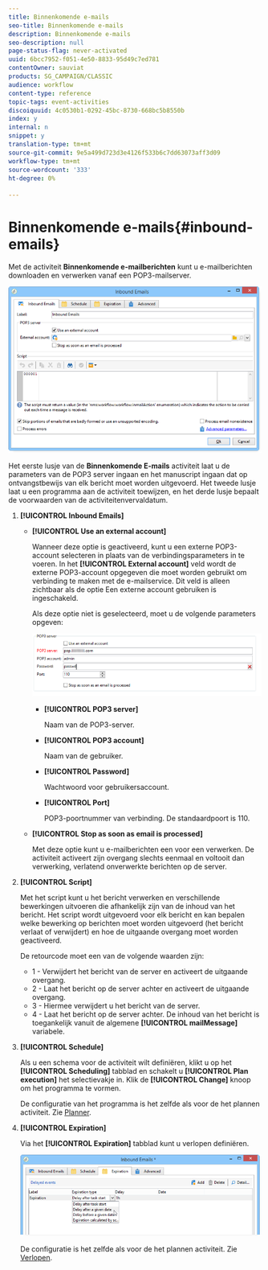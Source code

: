 ```yaml
---
title: Binnenkomende e-mails
seo-title: Binnenkomende e-mails
description: Binnenkomende e-mails
seo-description: null
page-status-flag: never-activated
uuid: 6bcc7952-f051-4e50-8833-95d49c7ed781
contentOwner: sauviat
products: SG_CAMPAIGN/CLASSIC
audience: workflow
content-type: reference
topic-tags: event-activities
discoiquuid: 4c0530b1-0292-45bc-8730-668bc5b8550b
index: y
internal: n
snippet: y
translation-type: tm+mt
source-git-commit: 9e5a499d723d3e4126f533b6c7dd63073aff3d09
workflow-type: tm+mt
source-wordcount: '333'
ht-degree: 0%

---
```



# Binnenkomende e-mails{#inbound-emails}

Met de activiteit **Binnenkomende e-mailberichten** kunt u e-mailberichten downloaden en verwerken vanaf een POP3-mailserver.

![](assets/email_rec_edit_1.png)

Het eerste lusje van de **Binnenkomende E-mails** activiteit laat u de parameters van de POP3 server ingaan en het manuscript ingaan dat op ontvangstbewijs van elk bericht moet worden uitgevoerd. Het tweede lusje laat u een programma aan de activiteit toewijzen, en het derde lusje bepaalt de voorwaarden van de activiteitenvervaldatum.

1. **[!UICONTROL Inbound Emails]**

   * **[!UICONTROL Use an external account]**

      Wanneer deze optie is geactiveerd, kunt u een externe POP3-account selecteren in plaats van de verbindingsparameters in te voeren. In het **[!UICONTROL External account]** veld wordt de externe POP3-account opgegeven die moet worden gebruikt om verbinding te maken met de e-mailservice. Dit veld is alleen zichtbaar als de optie Een externe account gebruiken is ingeschakeld.

      Als deze optie niet is geselecteerd, moet u de volgende parameters opgeven:

      ![](assets/email_rec_edit_1b.png)

      * **[!UICONTROL POP3 server]**

         Naam van de POP3-server.

      * **[!UICONTROL POP3 account]**

         Naam van de gebruiker.

      * **[!UICONTROL Password]**

         Wachtwoord voor gebruikersaccount.

      * **[!UICONTROL Port]**

         POP3-poortnummer van verbinding. De standaardpoort is 110.
   * **[!UICONTROL Stop as soon as email is processed]**

      Met deze optie kunt u e-mailberichten een voor een verwerken. De activiteit activeert zijn overgang slechts eenmaal en voltooit dan verwerking, verlatend onverwerkte berichten op de server.


1. **[!UICONTROL Script]**

   Met het script kunt u het bericht verwerken en verschillende bewerkingen uitvoeren die afhankelijk zijn van de inhoud van het bericht. Het script wordt uitgevoerd voor elk bericht en kan bepalen welke bewerking op berichten moet worden uitgevoerd (het bericht verlaat of verwijdert) en hoe de uitgaande overgang moet worden geactiveerd.

   De retourcode moet een van de volgende waarden zijn:

   * 1 - Verwijdert het bericht van de server en activeert de uitgaande overgang.
   * 2 - Laat het bericht op de server achter en activeert de uitgaande overgang.
   * 3 - Hiermee verwijdert u het bericht van de server.
   * 4 - Laat het bericht op de server achter.
   De inhoud van het bericht is toegankelijk vanuit de algemene **[!UICONTROL mailMessage]** variabele.

1. **[!UICONTROL Schedule]**

   Als u een schema voor de activiteit wilt definiëren, klikt u op het **[!UICONTROL Scheduling]** tabblad en schakelt u **[!UICONTROL Plan execution]** het selectievakje in. Klik de **[!UICONTROL Change]** knoop om het programma te vormen.

   De configuratie van het programma is het zelfde als voor de het plannen activiteit. Zie [Planner](../../workflow/using/scheduler.md).

1. **[!UICONTROL Expiration]**

   Via het **[!UICONTROL Expiration]** tabblad kunt u verlopen definiëren.

   ![](assets/email_rec_edit_3.png)

   De configuratie is het zelfde als voor de het plannen activiteit. Zie [Verlopen](../../workflow/using/defining-approvals.md).

